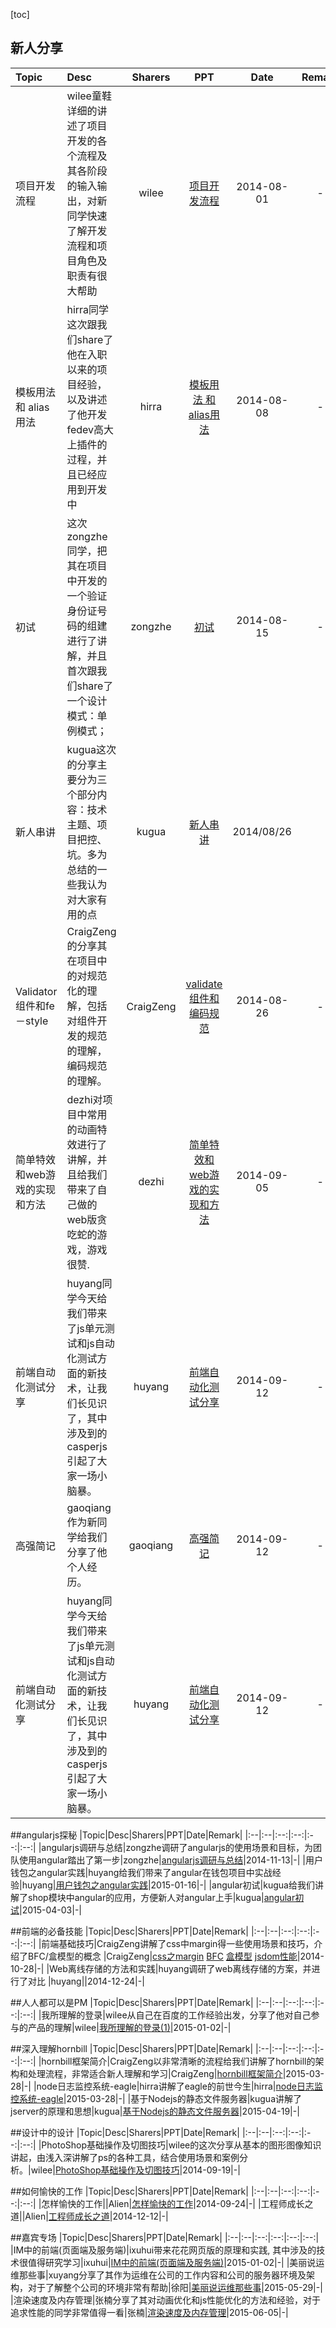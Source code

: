 [toc]
## 新人分享
|Topic|Desc|Sharers|PPT|Date|Remark|
|:--|:--|:--:|:--:|:--:|:--:|
|项目开发流程|wilee童鞋详细的讲述了项目开发的各个流程及其各阶段的输入输出，对新同学快速了解开发流程和项目角色及职责有很大帮助|wilee|[项目开发流程](http://redmine.meilishuo.com/projects/doota/wiki/项目开发流程)|2014-08-01|-|
|模板用法 和 alias用法|hirra同学这次跟我们share了他在入职以来的项目经验，以及讲述了他开发fedev高大上插件的过程，并且已经应用到开发中|hirra|[模板用法 和 alias用法](http://redmine.meilishuo.com/projects/doota/wiki/%E6%A8%A1%E6%9D%BF%E7%94%A8%E6%B3%95_%E5%92%8C_alias%E7%94%A8%E6%B3%95)|2014-08-08|-|
|初试|这次zongzhe同学，把其在项目中开发的一个验证身份证号码的组建进行了讲解，并且首次跟我们share了一个设计模式：单例模式；|zongzhe|[初试](http://redmine.meilishuo.com/projects/doota/wiki/%E5%AE%97%E5%93%B2%EF%BC%8D%E5%88%9D%E8%AF%95)|2014-08-15|-|
|新人串讲|kugua这次的分享主要分为三个部分内容：技术主题、项目把控、坑。多为总结的一些我认为对大家有用的点|kugua|[新人串讲](http://bizfe.meilishuo.com/ppt/gym-1/index.html#1)|2014/08/26||
|Validator组件和fe－style|CraigZeng的分享其在项目中的对规范化的理解，包括对组件开发的规范的理解， 编码规范的理解。|CraigZeng|[validate组件和编码规范](http://bizfe.meilishuo.com/ppt/zc-1/index.html#1)|2014-08-26|-|
|简单特效和web游戏的实现和方法|dezhi对项目中常用的动画特效进行了讲解，并且给我们带来了自己做的web版贪吃蛇的游戏，游戏很赞.|dezhi|[简单特效和web游戏的实现和方法](http://bizfe.meilishuo.com/ppt/zdz-1/index.html)|2014-09-05|-|
|前端自动化测试分享|huyang同学今天给我们带来了js单元测试和js自动化测试方面的新技术，让我们长见识了，其中涉及到的casperjs引起了大家一场小脑暴。|huyang|[ 前端自动化测试分享](http://bizfe.meilishuo.com/ppt/hy_jstest.pdf)|2014-09-12|-|
|高强简记|gaoqiang作为新同学给我们分享了他个人经历。|gaoqiang|[高强简记](http://bizfe.meilishuo.com/ppt/hy_jstest.pdf)|2014-09-12|-|
|前端自动化测试分享|huyang同学今天给我们带来了js单元测试和js自动化测试方面的新技术，让我们长见识了，其中涉及到的casperjs引起了大家一场小脑暴。|huyang|[ 前端自动化测试分享](http://bizfe.meilishuo.com/ppt/hy_jstest.pdf)|2014-09-12|-|


##angularjs探秘
|Topic|Desc|Sharers|PPT|Date|Remark|
|:--|:--|:--:|:--:|:--:|:--:|
|angularjs调研与总结|zongzhe调研了angularjs的使用场景和目标，为团队使用angular踏出了第一步|zongzhe|[angularjs调研与总结](http://bizfe.meilishuo.com/agg?name=slides&doc=slides/Angular%E8%B0%83%E7%A0%94%E4%B8%8E%E6%80%BB%E7%BB%93)|2014-11-13|-|
|用户钱包之angular实践|huyang给我们带来了angular在钱包项目中实战经验|huyang|[用户钱包之angular实践](http://bizfe.meilishuo.com/agg?name=slides&doc=slides/%E7%94%A8%E6%88%B7%E9%92%B1%E5%8C%85%E9%A1%B9%E7%9B%AE%E4%B8%AD%E4%B8%80%E4%BA%9BAngular%E5%AE%9E%E8%B7%B5)|2015-01-16|-|
|angular初试|kugua给我们讲解了shop模块中angular的应用，方便新人对angular上手|kugua|[angular初试](http://bizfe.meilishuo.com/agg?name=slides&doc=slides/angular%E5%88%9D%E8%AF%95)|2015-04-03|-|


##前端的必备技能
|Topic|Desc|Sharers|PPT|Date|Remark|
|:--|:--|:--:|:--:|:--:|:--:|
|前端基础技巧|CraigZeng讲解了css中margin得一些使用场景和技巧，介绍了BFC/盒模型的概念 |CraigZeng|[css之margin](http://bizfe.meilishuo.com/agg?name=slides&doc=slides/css%E4%B9%8Bmargin)  [BFC](http://bizfe.meilishuo.com/agg?name=slides&doc=slides/BFC) [盒模型](http://bizfe.meilishuo.com/agg?name=slides&doc=slides/%E8%A7%86%E8%A7%89%E5%8F%AF%E8%A7%86%E5%8C%96%E6%A8%A1%E5%9E%8B) [jsdom性能](http://bizfe.meilishuo.com/agg?name=slides&doc=slides/js%E6%80%A7%E8%83%BD%E4%B9%8Bdom%E5%BD%B1%E5%93%8D)|2014-10-28|-|
|Web离线存储的方法和实践|huyang调研了web离线存储的方案，并进行了对比 |huyang||2014-12-24|-|


##人人都可以是PM
|Topic|Desc|Sharers|PPT|Date|Remark|
|:--|:--|:--:|:--:|:--:|:--:|
|我所理解的登录|wilee从自己在百度的工作经验出发，分享了他对自己参与的产品的理解|wilee|[我所理解的登录(1)](http://bizfe.meilishuo.com/agg?name=slides&doc=slides/%E6%88%91%E6%89%80%E7%90%86%E8%A7%A3%E7%9A%84%E7%99%BB%E5%BD%95)|2015-01-02|-|


##深入理解hornbill
|Topic|Desc|Sharers|PPT|Date|Remark|
|:--|:--|:--:|:--:|:--:|:--:|
|hornbill框架简介|CraigZeng以非常清晰的流程给我们讲解了hornbill的架构和处理流程，非常适合新人理解和学习|CraigZeng|[hornbill框架简介](http://bizfe.meilishuo.com/agg?name=slides&doc=slides/%E4%BB%8E%E8%BE%93%E5%85%A5url%E5%BC%80%E5%A7%8B)|2015-03-28|-|
|node日志监控系统-eagle|hirra讲解了eagle的前世今生|hirra|[node日志监控系统-eagle](https://github.com/bizfe/ShareTime/blob/master/ppt/w3ctech%E5%88%86%E4%BA%AB-%E9%9F%A9%E8%B7%AF.pdf)|2015-03-28|-|
|基于Nodejs的静态文件服务器|kugua讲解了jserver的原理和思想|kugua|[基于Nodejs的静态文件服务器](https://github.com/bizfe/ShareTime/blob/master/ppt/%E5%9F%BA%E4%BA%8ENodejs%E7%9A%84%E9%9D%99%E6%80%81%E6%96%87%E4%BB%B6%E6%9C%8D%E5%8A%A1%E5%99%A8.pptx)|2015-04-19|-|

##设计中的设计
|Topic|Desc|Sharers|PPT|Date|Remark|
|:--|:--|:--:|:--:|:--:|:--:|
|PhotoShop基础操作及切图技巧|wilee的这次分享从基本的图形图像知识讲起，由浅入深讲解了ps的各种工具，结合使用场景和案例分析。|wilee|[PhotoShop基础操作及切图技巧](http://bizfe.meilishuo.com/slides/detail?_id=541bf784157c9758a2571dcb)|2014-09-19|-|


##如何愉快的工作
|Topic|Desc|Sharers|PPT|Date|Remark|
|:--|:--|:--:|:--:|:--:|:--:|
|怎样愉快的工作||Alien|[怎样愉快的工作](http://bizfe.meilishuo.com/agg?name=slides&doc=slides/%E6%88%91%E4%BB%AC%E6%80%8E%E6%A0%B7%E8%AE%A9%E8%87%AA%E5%B7%B1%E5%B7%A5%E4%BD%9C%E5%BE%97%E6%9B%B4%E5%BC%80%E5%BF%83)|2014-09-24|-|
|工程师成长之道||Alien|[工程师成长之道](http://bizfe.meilishuo.com/agg?name=slides&doc=slides/%E5%B7%A5%E7%A8%8B%E5%B8%88%E6%88%90%E9%95%BF%E4%B9%8B%E9%81%93)|2014-12-12|-|

##嘉宾专场
|Topic|Desc|Sharers|PPT|Date|Remark|
|:--|:--|:--:|:--:|:--:|:--:|
|IM中的前端(页面端及服务端)|ixuhui带来花花网页版的原理和实践, 其中涉及的技术很值得研究学习|ixuhui|[IM中的前端(页面端及服务端)](http://bizfe.meilishuo.com/agg?name=slides&doc=slides/im-of-front-end)|2015-01-02|-|
|美丽说运维那些事|xuyang分享了其作为运维在公司的工作内容和公司的服务器环境及架构，对于了解整个公司的环境非常有帮助|徐阳|[美丽说运维那些事]()|2015-05-29|-|
|渲染速度及内存管理|张楠分享了其对动画优化和js性能优化的方法和经验，对于追求性能的同学非常值得一看|张楠|[渲染速度及内存管理](https://github.com/bizfe/ShareTime/blob/master/ppt/20150605-%E6%B8%B2%E6%9F%93%E9%80%9F%E5%BA%A6%E5%8F%8A%E5%86%85%E5%AD%98%E7%AE%A1%E7%90%86-%E5%BC%A0%E6%A5%A0.zip)|2015-06-05|-|